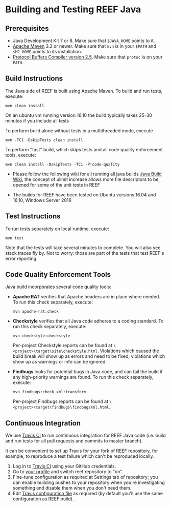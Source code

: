 <!--
Licensed to the Apache Software Foundation (ASF) under one
or more contributor license agreements.  See the NOTICE file
distributed with this work for additional information
regarding copyright ownership.  The ASF licenses this file
to you under the Apache License, Version 2.0 (the
"License"); you may not use this file except in compliance
with the License.  You may obtain a copy of the License at

http://www.apache.org/licenses/LICENSE-2.0

Unless required by applicable law or agreed to in writing,
software distributed under the License is distributed on an
"AS IS" BASIS, WITHOUT WARRANTIES OR CONDITIONS OF ANY
KIND, either express or implied.  See the License for the
specific language governing permissions and limitations
under the License.
-->

Building and Testing REEF Java
==================

Prerequisites
-------------

  * Java Development Kit 7 or 8. Make sure that `$JAVA_HOME` points to it.
  * [Apache Maven](https://maven.apache.org/download.cgi) 3.3 or newer.
    Make sure that `mvn` is in your `$PATH` and `$M2_HOME` points to its installation.
  * [Protocol Buffers Compiler version 2.5](https://github.com/google/protobuf/releases/tag/v2.5.0).
    Make sure that `protoc` is on your `PATH`.

Build Instructions
------------

The Java side of REEF is built using Apache Maven. To build and run tests, execute:

    mvn clean install

On an ubuntu vm running version 16.10 the build typically takes 25-30 minutes if you include all tests

To perform build alone without tests in a multithreaded mode, execute

    mvn -TC1 -DskipTests clean install

To perform "fast" build, which skips tests and all code quality enforcement tools, execute:

    mvn clean install -DskipTests -TC1 -P!code-quality


  * Please follow the following wiki for all running all java builds [Java Build Wiki](https://cwiki.apache.org/confluence/display/REEF/Linux), the concept of ulimit increase allows more file descriptors to be opened for some of the unit tests in REEF

  * The builds for REEF have been tested on Ubuntu versions 16.04 and 16.10, Windows Server 2016


Test Instructions
------------

To run tests separately on local runtime, execute:

    mvn test

Note that the tests will take several minutes to complete. You will
also see stack traces fly by. Not to worry: those are part of the
tests that test REEF's error reporting.

Code Quality Enforcement Tools
------------

Java build incorporates several code quality tools:

* **Apache RAT** verifies that Apache headers are in place where needed. To run this check separately, execute:

  `mvn apache-rat:check`

* **Checkstyle** verifies that all Java code adheres to a coding standard. To run this check separately, execute:

  `mvn checkstyle:checkstyle`

  Per-project Checkstyle reports can be found at `\<project>\target\site\checkstyle.html`.  Violations which caused the build break will show up as errors and need to be fixed; violations which show up as warnings or info can be ignored.

* **Findbugs** looks for potential bugs in Java code, and can fail the build if any high-priority warnings are found.
  To run this check separately, execute:

  `mvn findbugs:check xml:transform`

  Per-project Findbugs reports can be found at `\<project>\target\findbugs\findbugsXml.html`.

Continuous Integration
------------

We use [Travis CI](https://travis-ci.org/) to run continuous integration for REEF Java code (i.e. build and run tests
for all pull requests and commits to master branch).

It can be convenient to set up Travis for your fork of REEF repository, for example, to reproduce a test failure which
can't be reproduced locally.

1. Log in to [Travis CI](https://travis-ci.org/) using your GitHub credentials.
2. Go to [your profile](https://travis-ci.org/profile/) and switch reef repository to "on".
3. Fine-tune configuration as required at Settings tab of repository; you can enable building pushes to your repository
   when you're investigating something and disable them when you don't need them.
4. Edit [Travis configuration file](../../.travis.yml) as required (by default you'll use the same configuration as REEF build).
